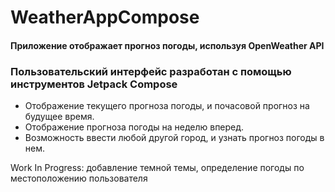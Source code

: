 # WeatherAppCompose

#### Приложение отображает прогноз погоды, используя OpenWeather API 

### Пользовательский интерфейс разработан с помощью инструментов Jetpack Compose 


* Отображение текущего прогноза погоды, и почасовой прогноз на будущее время. 
* Отображение прогноза погоды на неделю вперед. 
* Возможность ввести любой другой город, и узнать прогноз погоды в нем. 

Work In Progress: добавление темной темы, определение погоды по местоположению пользователя 
